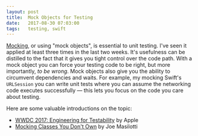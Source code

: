 ```yaml
---
layout: post
title:  Mock Objects for Testing
date:   2017-08-30 07:03:00
tags:   testing, swift
---
```


[Mocking](https://en.wikipedia.org/wiki/Mock_object), or using "mock objects", is essential to unit testing. I've seen it applied at least three times in the last two weeks. It's usefulness can be distilled to the fact that it gives you tight control over the code path. With a mock object you can force your testing code to be right, but more importantly, _to be wrong_. Mock objects also give you the ability to circumvent dependencies and waits. For example, my mocking Swift's `URLSession` you can write unit tests where you can assume the networking code executes successfully — this lets you focus on the code you care about testing.

Here are some valuable introductions on the topic:

- [WWDC 2017: Engineering for Testability](https://developer.apple.com/videos/play/wwdc2017/414/) by Apple
- [Mocking Classes You Don't Own](http://masilotti.com/testing-nsurlsession-input/) by Joe Masilotti
